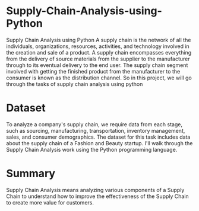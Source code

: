 # Supply-Chain-Analysis-using-Python
Supply Chain Analysis using Python
A supply chain is the network of all the individuals, organizations, resources, activities, and technology involved in the creation and sale of a product. A supply chain encompasses everything from the delivery of source materials from the supplier to the manufacturer through to its eventual delivery to the end user. The supply chain segment involved with getting the finished product from the manufacturer to the consumer is known as the distribution channel. So in this project, we will go through the tasks of supply chain analysis using python


# Dataset
To analyze a company's supply chain, we require data from each stage, such as sourcing, manufacturing, transportation, inventory management, sales, and consumer demographics. The dataset for this task includes data about the supply chain of a Fashion and Beauty startup. I'll walk through the Supply Chain Analysis work using the Python programming language.


# Summary
Supply Chain Analysis means analyzing various components of a Supply Chain to understand how to improve the effectiveness of the Supply Chain to create more value for customers. 
